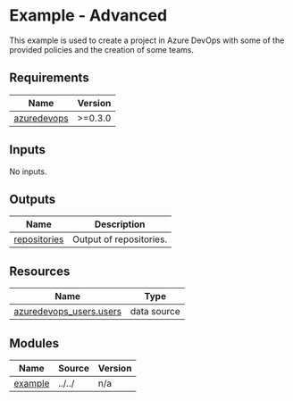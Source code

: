 # Example - Advanced

This example is used to create a project in Azure DevOps with some of the provided policies and the creation of some teams.

<!-- BEGIN_TF_DOCS -->
## Requirements

| Name | Version |
|------|---------|
| <a name="requirement_azuredevops"></a> [azuredevops](#requirement\_azuredevops) | >=0.3.0 |

## Inputs

No inputs.

## Outputs

| Name | Description |
|------|-------------|
| <a name="output_repositories"></a> [repositories](#output\_repositories) | Output of repositories. |

## Resources

| Name | Type |
|------|------|
| [azuredevops_users.users](https://registry.terraform.io/providers/microsoft/azuredevops/latest/docs/data-sources/users) | data source |

## Modules

| Name | Source | Version |
|------|--------|---------|
| <a name="module_example"></a> [example](#module\_example) | ../../ | n/a |
<!-- END_TF_DOCS -->
